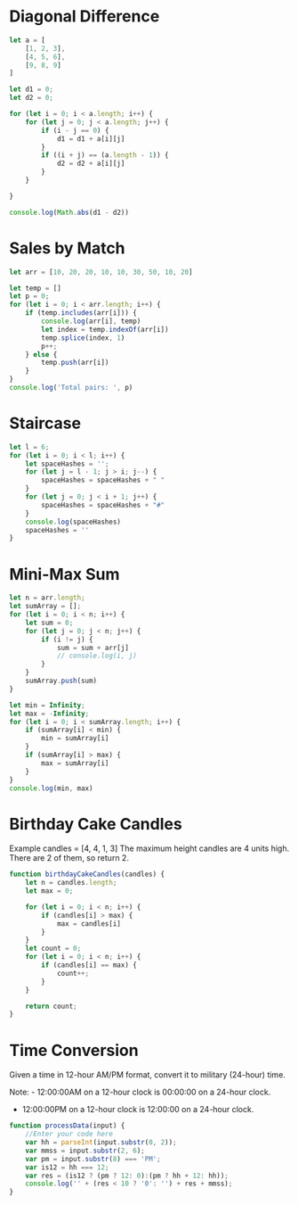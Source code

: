 # Diagonal Difference

```js
let a = [
    [1, 2, 3],
    [4, 5, 6],
    [9, 8, 9]
]

let d1 = 0;
let d2 = 0;

for (let i = 0; i < a.length; i++) {
    for (let j = 0; j < a.length; j++) {
        if (i - j == 0) {
            d1 = d1 + a[i][j]
        }
        if ((i + j) == (a.length - 1)) {
            d2 = d2 + a[i][j]
        }
    }

}

console.log(Math.abs(d1 - d2))

```

# Sales by Match

```js
let arr = [10, 20, 20, 10, 10, 30, 50, 10, 20]

let temp = []
let p = 0;
for (let i = 0; i < arr.length; i++) {
    if (temp.includes(arr[i])) {
        console.log(arr[i], temp)
        let index = temp.indexOf(arr[i])
        temp.splice(index, 1)
        p++;
    } else {
        temp.push(arr[i])
    }
}
console.log('Total pairs: ', p)
```

# Staircase

```js
let l = 6;
for (let i = 0; i < l; i++) {
    let spaceHashes = '';
    for (let j = l - 1; j > i; j--) {
        spaceHashes = spaceHashes + " "
    }
    for (let j = 0; j < i + 1; j++) {
        spaceHashes = spaceHashes + "#"
    }
    console.log(spaceHashes)
    spaceHashes = ''
}
```

# Mini-Max Sum
```js
let n = arr.length;
let sumArray = [];
for (let i = 0; i < n; i++) {
    let sum = 0;
    for (let j = 0; j < n; j++) {
        if (i != j) {
            sum = sum + arr[j]
            // console.log(i, j)
        }
    }
    sumArray.push(sum)
}

let min = Infinity;
let max = -Infinity;
for (let i = 0; i < sumArray.length; i++) {
    if (sumArray[i] < min) {
        min = sumArray[i]
    }
    if (sumArray[i] > max) {
        max = sumArray[i]
    }
}
console.log(min, max)
```
# Birthday Cake Candles
Example
candles = [4, 4, 1, 3]
The maximum height candles are 4 units high. There are 2 of them, so return 2.
```js
function birthdayCakeCandles(candles) {
    let n = candles.length;
    let max = 0;

    for (let i = 0; i < n; i++) {
        if (candles[i] > max) {
            max = candles[i]
        }
    }
    let count = 0;
    for (let i = 0; i < n; i++) {
        if (candles[i] == max) {
            count++;
        }
    }

    return count;
}
```

# Time Conversion
Given a time in 12-hour AM/PM format, convert it to military (24-hour) time.

Note: - 12:00:00AM on a 12-hour clock is 00:00:00 on a 24-hour clock.
- 12:00:00PM on a 12-hour clock is 12:00:00 on a 24-hour clock.
```js
function processData(input) {
    //Enter your code here
    var hh = parseInt(input.substr(0, 2));
    var mmss = input.substr(2, 6);
    var pm = input.substr(8) === 'PM';
    var is12 = hh === 12;
    var res = (is12 ? (pm ? 12: 0):(pm ? hh + 12: hh));
    console.log('' + (res < 10 ? '0': '') + res + mmss);
} 

```
